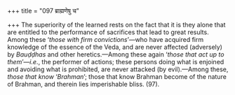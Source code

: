 +++
title = "097 ब्राह्मणेषु च"

+++
The superiority of the learned rests on the fact that it is they alone
that are entitled to the performance of sacrifices that lead to great
results. Among these ‘*those with firm convictions*’—who have acquired
firm knowledge of the essence of the Veda, and are never affected
(adversely) by *Bauḍḍhas* and other heretics.—Among these again ‘*those
that act up to them*’—*i.e*., the performer of actions; these persons
doing what is enjoined and avoiding what is prohibited, are never
attacked (by evil).—Among these, *those that know* ‘*Brahman*’; those
that know Brahman become of the nature of Brahman, and therein lies
imperishable bliss. (97).


